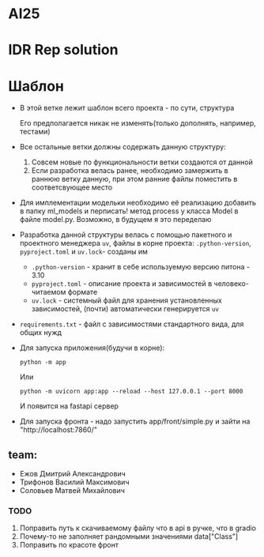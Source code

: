 # AI25

# IDR Rep solution

# Шаблон

- В этой ветке лежит шаблон всего проекта - по сути, структура

  Его предполагается никак не изменять(только дополнять, например, тестами)

- Все остальные ветки должны содержать данную структуру:

    1. Совсем новые по функциональности ветки создаются от данной
    2. Если разработка велась ранее, необходимо замержить в раннюю ветку данную,
       при этом ранние файлы поместить в соответсвующее место

- Для имплементации модельки необходимо её реализацию добавить в папку ml_models и перписать! метод process у класса
  Model в файле model.py. Возможно, в будущем я это переделаю

- Разработка данной структуры велась с помощью пакетного и проектного менеджера `uv`,
  файлы в корне проекта: `.python-version`, `pyproject.toml` и `uv.lock`- созданы им
    - `.python-version` - хранит в себе используемую версию питона - 3.10
    - `pyproject.toml` - описание проекта и зависимостей в человеко-читаемом формате
    - `uv.lock` - системный файл для хранения установленных зависимостей,
      (почти) автоматически генерируется `uv`

- `requirements.txt` - файл с зависимостями стандартного вида, для общих нужд

- Для запуска приложения(будучи в корне):

  ```shell
  python -m app
  ```

  Или

  ```shell
  python -m uvicorn app:app --reload --host 127.0.0.1 --port 8000
  ```
  И появится на fastapi сервер

- Для запуска фронта - надо запустить app/front/simple.py и зайти на "http://localhost:7860/"

## team:

- Ежов Дмитрий Александрович
- Трифонов Василий Максимович
- Соловьев Матвей Михайлович

### TODO

1. Поправить путь к скачиваемому файлу что в api в ручке, что в gradio
2. Почему-то не заполняет рандомными значениями data["Class"]
3. Поправить по красоте фронт
